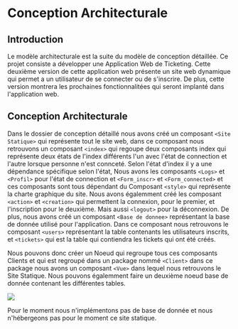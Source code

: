 # Conception Architecturale 

## Introduction

Le modèle architecturale est la suite du modèle de conception détaillée.
Ce projet consiste a développer une Application Web de Ticketing. Cette deuxième version de cette application web présente un site web dynamique qui permet a un utilisateur de se connecter ou de s'inscrire. De plus, cette version montrera les prochaines fonctionnalitées qui seront implanté dans l'application web.

## Conception Architecturale  

Dans le dossier de conception détaillé nous avons créé un composant `<Site Statique>` qui représente tout le site web, dans ce composant nous retrouvons un composant `<index>` qui regoupe deux composants index qui représente deux états de l'index différents l'un avec l'état de connection et l'autre lorsque personne n'est connceté. Selon l'état d'index il y a une dépendance spécifique selon l'état, Nous avons les composants `<Logs>` et `<Profil>` pour l'état de connection et `<Form_inscr>` et `<Form_connected>` et ces composants sont tous dépendant du Composant `<style>` qui représente la charte graphique du site. Nous avons égalemment créé les composant `<action>` et `<creation>` qui permettent la connexion, pour le premier, et l'inscription pour le deuxième. Mais aussi `<logout>` pour la déconnexion. De plus, nous avons créé un composant `<Base de donnee>` représentant la base de donnée utilisé pour l'application. Dans ce composant nous retrouvons le composant `<users>` représentant la table contenants les utilisateurs inscrits, et `<tickets>` qui est la table qui contiendra les tickets qui ont été créés.

Nous pouvons donc créer un Noeud qui regroupe tous ces composants Clients et qui est regroupé dans un package nommé `<Client>` dans ce package nous avons un composant `<Vue>` dans lequel nous retrouvons le Site Statique. Nous pouvons égalemment faire un deuxième noeud base de donnée contenant les différentes tables.

<img src='https://cdn.discordapp.com/attachments/1148278381767569508/1165665675667320913/Architecture_Conception_V1.jpg?ex=6547adc2&is=653538c2&hm=ecd4f832ec8a01cb19c5831c40b4ead8315edf994d158f018ba6b87a90aa12b1&'>

Pour le moment nous n'implémentons pas de base de donnée et nous n'hébergeons pas pour le moment ce site statique.
